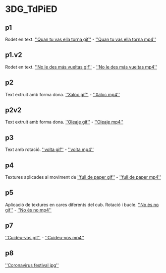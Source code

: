 # 3DG_TdPiED
## p1

Rodet en text. [''Quan tu vas ella torna gif''](p1.gif) - [''Quan tu vas ella torna mp4''](p1.mp4)

## p1.v2

Rodet en text. [''No le des más vueltas gif''](p1v2.gif) - [''No le des más vueltas mp4''](p1v2.mp4)

## p2

Text extruit amb forma dona. [''Xaloc gif''](p2.gif) - [''Xaloc mp4''](p2.mp4)

## p2v2

Text extruit amb forma dona. [''Oleaje gif''](p2v2.gif) - [''Oleaje mp4''](p2v2.mp4)

## p3

Text amb rotació. [''volta gif''](p3.gif) - [''volta mp4''](p3.mp4)

## p4

Textures aplicades al moviment de [''full de paper gif''](p4.gif) - [''full de paper mp4''](p4.mp4)

## p5

Aplicació de textures en cares diferents del cub. Rotació i bucle. [''No és no gif''](p5.gif) - [''No és no mp4''](p5.mp4)

## p7

[''Cuideu-vos gif''](p7.gif) - [''Cuideu-vos mp4''](p7.mp4)

## p8

[''Coronavirus festival jpg''](p8.jpg)


